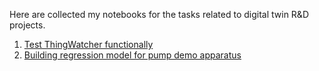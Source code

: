 Here are collected my notebooks for the tasks related to digital twin R&D projects.

1. [Test ThingWatcher functionally](https://github.com/emelyantsev/digital-twin-data-analysis/blob/master/01_test_thing_watcher/ThingWatcher_Test_01.ipynb)
2. [Building regression model for pump demo apparatus](https://github.com/emelyantsev/digital-twin-data-analysis/blob/master/02_pump_demo_analysis/pump_data_analysis_01.ipynb)
